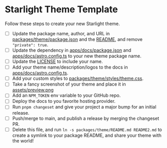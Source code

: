 # Starlight Theme Template

Follow these steps to create your new Starlight theme.

- [ ] Update the package name, author, and URL in [packages/theme/package.json](packages/theme/package.json) and the [README](packages/theme/README.md), and remove `"private": true`.
- [ ] Update the dependency in [apps/docs/package.json](apps/docs/package.json) and [apps/docs/astro.config.ts](apps/docs/astro.config.ts) to your new theme package name.
- [ ] Update the [LICENSE](LICENSE) to include your name.
- [ ] Add your theme name/description/logos to the docs in [apps/docs/astro.config.ts](apps/docs/astro.config.ts).
- [ ] Add your custom styles to [packages/theme/styles/theme.css](packages/theme/styles/theme.css).
- [ ] Take a fancy screenshot of your theme and place it in [assets/preview.png](assets/preview.png)
- [ ] Add an `NPM_TOKEN` env variable to your GitHub repo.
- [ ] Deploy the docs to you favorite hosting provider.
- [ ] Run `pnpm changeset` and give your project a major bump for an initial release.
- [ ] Push/merge to main, and publish a release by merging the changeset PR.
- [ ] Delete this file, and run `ln -s packages/theme/README.md README2.md` to create a symlink to your package README, and share your theme with the world!
